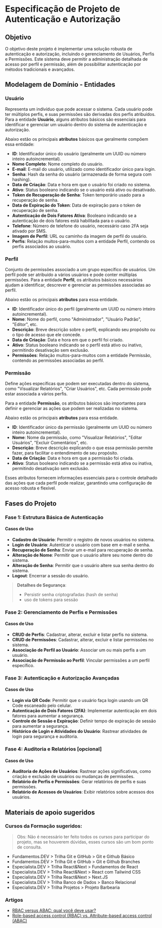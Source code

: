 # Especificação de Projeto de Autenticação e Autorização

## Objetivo

O objetivo deste projeto é implementar uma solução robusta de autenticação e autorização, incluindo o gerenciamento de Usuários, Perfis e Permissões. Este sistema deve permitir a administração detalhada de acesso por perfil e permissão, além de possibilitar autenticação por métodos tradicionais e avançados.

## Modelagem de Domínio - Entidades

### Usuário

Representa um indivíduo que pode acessar o sistema. Cada usuário pode ter múltiplos perfis, e suas permissões são derivadas dos perfis atribuídos. Para a entidade **Usuário**, alguns atributos básicos são essenciais para identificar e gerenciar um usuário dentro do sistema de autenticação e autorização.

Abaixo estão os principais **atributos** básicos que geralmente compõem essa entidade:

- **ID**: Identificador único do usuário (geralmente um UUID ou número inteiro autoincremental).
- **Nome Completo**: Nome completo do usuário.
- **E-mail**: E-mail do usuário, utilizado como identificador único para login.
- **Senha**: Hash da senha do usuário (armazenada de forma segura com hashing).
- **Data de Criação**: Data e hora em que o usuário foi criado no sistema.
- **Ativo**: Status booleano indicando se o usuário está ativo ou desativado.
- **Token de Recuperação de Senha**: Token temporário usado para a recuperação de senha.
- **Data de Expiração do Token**: Data de expiração para o token de recuperação de senha.
- **Autenticação de Dois Fatores Ativa**: Booleano indicando se a autenticação de dois fatores está habilitada para o usuário.
- **Telefone**: Número de telefone do usuário, necessário caso 2FA seja ativado por SMS.
- **Imagem de Perfil**: URL ou caminho da imagem de perfil do usuário.
- **Perfis**: Relação muitos-para-muitos com a entidade Perfil, contendo os perfis associados ao usuário.

### Perfil

Conjunto de permissões associado a um grupo específico de usuários. Um perfil pode ser atribuído a vários usuários e pode conter múltiplas permissões. Para a entidade **Perfil**, os atributos básicos necessários ajudam a identificar, descrever e gerenciar as permissões associadas ao perfil.

Abaixo estão os principais **atributos** para essa entidade.

- **ID**: Identificador único do perfil (geralmente um UUID ou número inteiro autoincremental).
- **Nome**: Nome do perfil, como "Administrador", "Usuário Padrão", "Editor", etc.
- **Descrição**: Breve descrição sobre o perfil, explicando seu propósito ou o tipo de acesso que ele concede.
- **Data de Criação**: Data e hora em que o perfil foi criado.
- **Ativo**: Status booleano indicando se o perfil está ativo ou inativo, permitindo desativação sem exclusão.
- **Permissões**: Relação muitos-para-muitos com a entidade Permissão, contendo as permissões associadas ao perfil.

### Permissão

Define ações específicas que podem ser executadas dentro do sistema, como "Visualizar Relatórios", "Criar Usuários", etc. Cada permissão pode estar associada a vários perfis.

Para a entidade **Permissão**, os atributos básicos são importantes para definir e gerenciar as ações que podem ser realizadas no sistema.

Abaixo estão os principais **atributos** para essa entidade.

- **ID**: Identificador único da permissão (geralmente um UUID ou número inteiro autoincremental).
- **Nome**: Nome da permissão, como "Visualizar Relatórios", "Editar Usuários", "Excluir Comentários", etc.
- **Descrição**: Breve descrição explicando o que essa permissão permite fazer, para facilitar o entendimento de seu propósito.
- **Data de Criação**: Data e hora em que a permissão foi criada.
- **Ativo**: Status booleano indicando se a permissão está ativa ou inativa, permitindo desativação sem exclusão.

Esses atributos fornecem informações essenciais para o controle detalhado das ações que cada perfil pode realizar, garantindo uma configuração de acesso robusta e flexível.

## Fases do Projeto

### Fase 1: Estrutura Básica de Autenticação

#### Casos de Uso

- **Cadastro de Usuário**: Permitir o registro de novos usuários no sistema.
- **Login de Usuário**: Autenticar o usuário com base em e-mail e senha.
- **Recuperação de Senha**: Enviar um e-mail para recuperação de senha.
- **Alteração de Nome**: Permitir que o usuário altere seu nome dentro do sistema.
- **Alteração de Senha**: Permitir que o usuário altere sua senha dentro do sistema.
- **Logout**: Encerrar a sessão do usuário.

> **Detalhes de Segurança**:
>
> - Persistir senha criptografadas (hash de senha)
> - uso de tokens para sessão

### Fase 2: Gerenciamento de Perfis e Permissões

#### Casos de Uso

- **CRUD de Perfis**: Cadastrar, alterar, excluir e listar perfis no sistema.
- **CRUD de Permissões**: Cadastrar, alterar, excluir e listar permissões no sistema.
- **Associação de Perfil ao Usuário**: Associar um ou mais perfis a um usuário.
- **Associação de Permissão ao Perfil**: Vincular permissões a um perfil específico.

### Fase 3: Autenticação e Autorização Avançadas

#### Casos de Uso

- **Login via QR Code**: Permitir que o usuário faça login usando um QR Code escaneado pelo celular.
- **Autenticação de Dois Fatores (2FA)**: Implementar autenticação em dois fatores para aumentar a segurança.
- **Controle de Sessão e Expiração**: Definir tempo de expiração de sessão para aumentar a segurança.
- **Histórico de Login e Atividades do Usuário**: Rastrear atividades de login para segurança e auditoria.

### Fase 4: Auditoria e Relatórios [opcional]

#### Casos de Uso

- **Auditoria de Ações de Usuários**: Rastrear ações significativas, como criação e exclusão de usuários ou mudanças de permissões.
- **Relatório de Perfis e Permissões**: Gerar relatórios de perfis e suas permissões.
- **Relatório de Acessos de Usuários**: Exibir relatórios sobre acessos dos usuários.

## Materiais de apoio sugeridos

### Cursos da Formação sugeridos:

> Obs: Não é necessário ter feito todos os cursos para participar do projeto, mas se houverem dúvidas, esses cursos são um bom ponto de consulta.

- Fundamentos.DEV > Trilha Git e GitHub > Git e Github Básico
- Fundamentos.DEV > Trilha Git e GitHub > Git e Github Branches
- Especialista.DEV > Trilha React&Next > Fundamentos de React
- Especialista.DEV > Trilha React&Next > React com Tailwind CSS
- Especialista.DEV > Trilha React&Next > Next.JS
- Especialista.DEV > Trilha Banco de Dados > Banco Relacional
- Especialista.DEV > Trilha Projetos > Projeto Barbearia

### Artigos

- [RBAC versus ABAC: qual você deve usar?](https://www.keepersecurity.com/blog/pt-br/2024/10/28/rbac-vs-abac-which-should-you-use/#:~:text=A%20diferen%C3%A7a%20mais%20%C3%B3bvia%20entre,nos%20atributos%20de%20um%20usu%C3%A1rio.)
- [Role-based access control (RBAC) vs. Attribute-based access control (ABAC)](https://www.youtube.com/watch?v=rvZ35YW4t5k)


